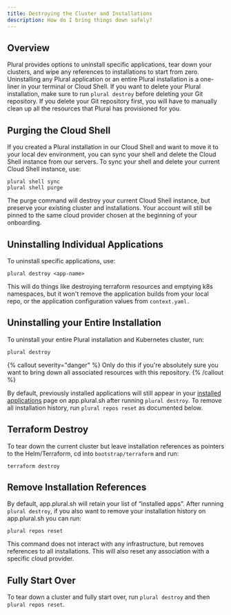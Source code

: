 ```yaml
---
title: Destroying the Cluster and Installations
description: How do I bring things down safely?
---
```


## Overview

Plural provides options to uninstall specific applications, tear down your clusters, and wipe any references to installations to start from zero. Uninstalling any Plural application or an entire Plural installation is a one-liner in your terminal or Cloud Shell. If you want to delete your Plural installation, make sure to run `plural destroy` before deleting your Git repository. If you delete your Git repository first, you will have to manually clean up all the resources that Plural has provisioned for you.&#x20;

## Purging the Cloud Shell

If you created a Plural installation in our Cloud Shell and want to move it to your local dev environment, you can sync your shell and delete the Cloud Shell instance from our servers. To sync your shell and delete your current Cloud Shell instance, use:

```
plural shell sync
plural shell purge
```

The purge command will destroy your current Cloud Shell instance, but preserve your existing cluster and installations. Your account will still be pinned to the same cloud provider chosen at the beginning of your onboarding.

## Uninstalling Individual Applications

To uninstall specific applications, use:

```
plural destroy <app-name>
```

This will do things like destroying terraform resources and emptying k8s namespaces, but it won't remove the application builds from your local repo, or the application configuration values from `context.yaml.`

## Uninstalling your Entire Installation

To uninstall your entire Plural installation and Kubernetes cluster, run:

```
plural destroy
```

{% callout severity="danger" %}
Only do this if you're absolutely sure you want to bring down all associated resources with this repository.
{% /callout %}

By default, previously installed applications will still appear in your [installed applications](https://app.plural.sh/installed) page on app.plural.sh after running `plural destroy`. To remove all installation history, run `plural repos reset` as documented below.

## Terraform Destroy

To tear down the current cluster but leave installation references as pointers to the Helm/Terraform, cd into `bootstrap/terraform` and run:

```
terraform destroy
```

## Remove Installation References

By default, app.plural.sh will retain your list of “installed apps”. After running `plural destroy`, if you also want to remove your installation history on app.plural.sh you can run:

```
plural repos reset
```

This command does not interact with any infrastructure, but removes references to all installations. This will also reset any association with a specific cloud provider.

## Fully Start Over

To tear down a cluster and fully start over, run `plural destroy` and then `plural repos reset`.
